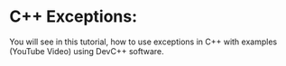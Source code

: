 # C++ Exceptions: 
You will see in this tutorial, how to use exceptions in C++ with examples (YouTube Video) using DevC++ software.
